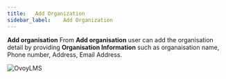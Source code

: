 ```yaml
---
title:   Add Organization
sidebar_label:    Add Organization
---
```


**Add organisation**
From **Add organisation** user can add the organisation detail by providing **Organisation Information** such as organaisation name, Phone number, Address, Email Address.

![OvoyLMS](/assets/ovoy/add_organisation.png)



